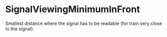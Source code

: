 SignalViewingMinimumInFront
===========================

Smallest distance where the signal has to be readable (for train very close to the signal).

